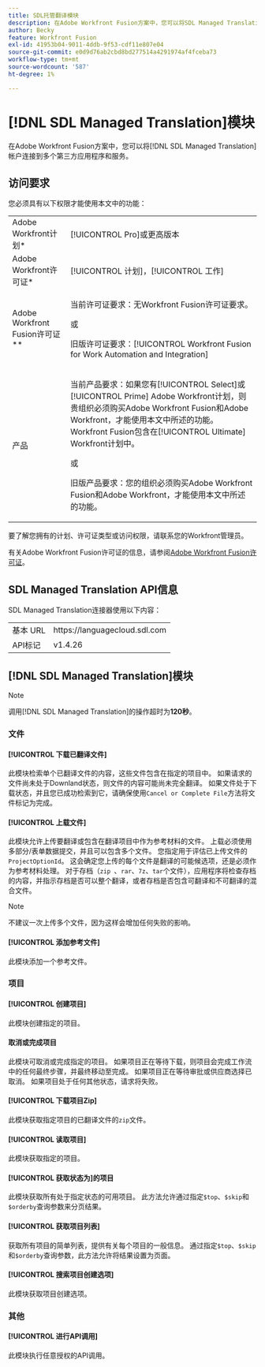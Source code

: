 ```yaml
---
title: SDL托管翻译模块
description: 在Adobe Workfront Fusion方案中，您可以将SDL Managed Translation帐户连接到多个第三方应用程序和服务。
author: Becky
feature: Workfront Fusion
exl-id: 41953b04-9011-4ddb-9f53-cdf11e807e04
source-git-commit: e0d9d76ab2cbd8bd277514a4291974af4fceba73
workflow-type: tm+mt
source-wordcount: '587'
ht-degree: 1%

---
```


# [!DNL SDL Managed Translation]模块

在Adobe Workfront Fusion方案中，您可以将[!DNL SDL Managed Translation]帐户连接到多个第三方应用程序和服务。

## 访问要求

您必须具有以下权限才能使用本文中的功能：

<table style="table-layout:auto"> 
 <col> 
 <col> 
 <tbody> 
  <tr> 
   <td role="rowheader">Adobe Workfront计划*</td>
  <td> <p>[!UICONTROL Pro]或更高版本</p> </td>
  </tr> 
  <tr data-mc-conditions=""> 
   <td role="rowheader">Adobe Workfront许可证*</td>
   <td> <p>[!UICONTROL 计划]，[!UICONTROL 工作]</p> </td> 
  </tr> 
  <tr> 
   <td role="rowheader">Adobe Workfront Fusion许可证**</td> 
   <td>
   <p>当前许可证要求：无Workfront Fusion许可证要求。</p>
   <p>或</p>
   <p>旧版许可证要求：[!UICONTROL Workfront Fusion for Work Automation and Integration] </p>
   </td> 
  </tr> 
  <tr> 
   <td role="rowheader">产品</td> 
   <td>
   <p>当前产品要求：如果您有[!UICONTROL Select]或[!UICONTROL Prime] Adobe Workfront计划，则贵组织必须购买Adobe Workfront Fusion和Adobe Workfront，才能使用本文中所述的功能。 Workfront Fusion包含在[!UICONTROL Ultimate] Workfront计划中。</p>
   <p>或</p>
   <p>旧版产品要求：您的组织必须购买Adobe Workfront Fusion和Adobe Workfront，才能使用本文中所述的功能。</p>
   </td> 
  </tr> 
 </tbody> 
</table>

要了解您拥有的计划、许可证类型或访问权限，请联系您的Workfront管理员。

有关Adobe Workfront Fusion许可证的信息，请参阅[Adobe Workfront Fusion许可证](/help/workfront-fusion/set-up-and-manage-workfront-fusion/licensing-operations-overview/license-automation-vs-integration.md)。

## SDL Managed Translation API信息

SDL Managed Translation连接器使用以下内容：

<table style="table-layout:auto"> 
 <col> 
 <col> 
 <tbody> 
  <tr> 
   <td role="rowheader">基本 URL</td> 
   <td>https://languagecloud.sdl.com</td> 
  </tr>
  <tr> 
   <td role="rowheader">API标记</td> 
   <td>v1.4.26</td> 
  </tr>
 </tbody> 
 </table>

## [!DNL SDL Managed Translation]模块

>[!NOTE]
>
>调用[!DNL SDL Managed Translation]的操作超时为&#x200B;**120秒**。

### 文件

#### [!UICONTROL 下载已翻译文件]

此模块检索单个已翻译文件的内容，这些文件包含在指定的项目中。 如果请求的文件尚未处于Downland状态，则文件的内容可能尚未完全翻译。 如果文件处于下载状态，并且您已成功检索到它，请确保使用`Cancel or Complete File`方法将文件标记为完成。

#### [!UICONTROL 上载文件]

此模块允许上传要翻译或包含在翻译项目中作为参考材料的文件。 上载必须使用多部分/表单数据提交，并且可以包含多个文件。 您指定用于评估已上传文件的`ProjectOptionId`。 这会确定您上传的每个文件是翻译的可能候选项，还是必须作为参考材料处理。 对于存档（`zip `、`rar`、`7z`、`tar`个文件），应用程序将检查存档的内容，并指示存档是否可以整个翻译，或者存档是否包含可翻译和不可翻译的混合文件。

>[!NOTE]
>
>不建议一次上传多个文件，因为这样会增加任何失败的影响。

#### [!UICONTROL 添加参考文件]

此模块添加一个参考文件。

### 项目

#### [!UICONTROL 创建项目]

此模块创建指定的项目。

#### 取消或完成项目

此模块可取消或完成指定的项目。 如果项目正在等待下载，则项目会完成工作流中的任何最终步骤，并最终移动至完成。 如果项目正在等待审批或供应商选择已取消。 如果项目处于任何其他状态，请求将失败。

#### [!UICONTROL 下载项目Zip]

此模块获取指定项目的已翻译文件的`zip`文件。

#### [!UICONTROL 读取项目]

此模块获取指定的项目。

#### [!UICONTROL 获取状态为]的项目

此模块获取所有处于指定状态的可用项目。 此方法允许通过指定`$top`、`$skip`和`$orderby`查询参数来分页结果。

#### [!UICONTROL 获取项目列表]

获取所有项目的简单列表，提供有关每个项目的一般信息。 通过指定`$top`、`$skip`和`$orderby`查询参数，此方法允许将结果设置为页面。

#### [!UICONTROL 搜索项目创建选项]

此模块获取项目创建选项。

### 其他

#### [!UICONTROL 进行API调用]

此模块执行任意授权的API调用。
